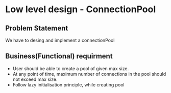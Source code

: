 # Low level design - ConnectionPool

## Problem Statement
We have to desing and implement a connectionPool

## Business(Functional) requirment
*  User should be able to create a pool of given max size.
* At any point of time, maximum number of connections in the pool should not exceed max size.
* Follow lazy initialisation principle, while creating pool
